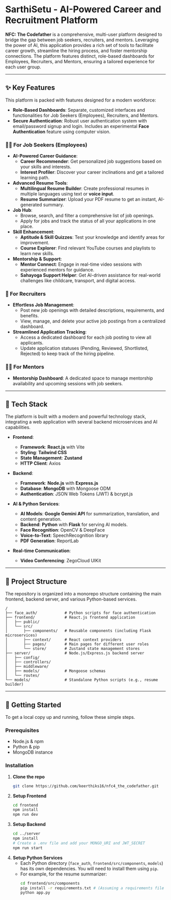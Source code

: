 # SarthiSetu - AI-Powered Career and Recruitment Platform

**NFC: The Codefather** is a comprehensive, multi-user platform designed to bridge the gap between job seekers, recruiters, and mentors. Leveraging the power of AI, this application provides a rich set of tools to facilitate career growth, streamline the hiring process, and foster mentorship connections. The platform features distinct, role-based dashboards for Employees, Recruiters, and Mentors, ensuring a tailored experience for each user group.

-----

## ✨ Key Features

This platform is packed with features designed for a modern workforce:

  * **Role-Based Dashboards**: Separate, customized interfaces and functionalities for Job Seekers (Employees), Recruiters, and Mentors.
  * **Secure Authentication**: Robust user authentication system with email/password signup and login. Includes an experimental **Face Authentication** feature using computer vision.

### 🧑‍💼 For Job Seekers (Employees)

  * **AI-Powered Career Guidance**:
      * **Career Recommender**: Get personalized job suggestions based on your skills and interests.
      * **Interest Profiler**: Discover your career inclinations and get a tailored learning path.
  * **Advanced Resume Tools**:
      * **Multilingual Resume Builder**: Create professional resumes in multiple languages using text or **voice input**.
      * **Resume Summarizer**: Upload your PDF resume to get an instant, AI-generated summary.
  * **Job Hub**:
      * Browse, search, and filter a comprehensive list of job openings.
      * Apply for jobs and track the status of all your applications in one place.
  * **Skill Enhancement**:
      * **Aptitude & Skill Quizzes**: Test your knowledge and identify areas for improvement.
      * **Course Explorer**: Find relevant YouTube courses and playlists to learn new skills.
  * **Mentorship & Support**:
      * **Mentor Connect**: Engage in real-time video sessions with experienced mentors for guidance.
      * **Sahayoga Support Helper**: Get AI-driven assistance for real-world challenges like childcare, transport, and digital access.

### 🏢 For Recruiters

  * **Effortless Job Management**:
      * Post new job openings with detailed descriptions, requirements, and benefits.
      * View, manage, and delete your active job postings from a centralized dashboard.
  * **Streamlined Application Tracking**:
      * Access a dedicated dashboard for each job posting to view all applicants.
      * Update application statuses (Pending, Reviewed, Shortlisted, Rejected) to keep track of the hiring pipeline.

### 👨‍🏫 For Mentors

  * **Mentorship Dashboard**: A dedicated space to manage mentorship availability and upcoming sessions with job seekers.

-----

## 🚀 Tech Stack

The platform is built with a modern and powerful technology stack, integrating a web application with several backend microservices and AI capabilities.

  * **Frontend**:

      * **Framework**: **React.js** with Vite
      * **Styling**: **Tailwind CSS**
      * **State Management**: **Zustand**
      * **HTTP Client**: Axios

  * **Backend**:

      * **Framework**: **Node.js** with **Express.js**
      * **Database**: **MongoDB** with Mongoose ODM
      * **Authentication**: JSON Web Tokens (JWT) & bcrypt.js

  * **AI & Python Services**:

      * **AI Models**: **Google Gemini API** for summarization, translation, and content generation.
      * **Backend**: **Python** with **Flask** for serving AI models.
      * **Face Recognition**: OpenCV & DeepFace
      * **Voice-to-Text**: SpeechRecognition library
      * **PDF Generation**: ReportLab

  * **Real-time Communication**:

      * **Video Conferencing**: ZegoCloud UIKit

-----

## 📂 Project Structure

The repository is organized into a monorepo structure containing the main frontend, backend server, and various Python-based services.

```
/
├── face_auth/            # Python scripts for face authentication
├── frontend/             # React.js frontend application
│   ├── public/
│   └── src/
│       ├── components/   # Reusable components (including Flask microservices)
│       ├── context/      # React context providers
│       ├── pages/        # Main pages for different user roles
│       └── store/        # Zustand state management stores
├── server/               # Node.js/Express.js backend server
│   ├── config/
│   ├── controllers/
│   ├── middleware/
│   ├── models/           # Mongoose schemas
│   └── routes/
└── models/               # Standalone Python scripts (e.g., resume builder)
```

-----

## 🏁 Getting Started

To get a local copy up and running, follow these simple steps.

### Prerequisites

  * Node.js & npm
  * Python & pip
  * MongoDB instance

### Installation

1.  **Clone the repo**
    ```sh
    git clone https://github.com/keerthiks16/nfc4_the_codefather.git
    ```
2.  **Setup Frontend**
    ```sh
    cd frontend
    npm install
    npm run dev
    ```
3.  **Setup Backend**
    ```sh
    cd ../server
    npm install
    # Create a .env file and add your MONGO_URI and JWT_SECRET
    npm run start
    ```
4.  **Setup Python Services**
      * Each Python directory (`face_auth`, `frontend/src/components`, `models`) has its own dependencies. You will need to install them using `pip`.
      * For example, for the resume summarizer:
        ```sh
        cd frontend/src/components
        pip install -r requirements.txt # (Assuming a requirements file exists)
        python app.py
        ```
